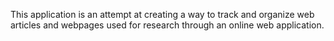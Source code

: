 This application is an attempt at creating a way to track and organize web articles and webpages used for research through an online web application.  

